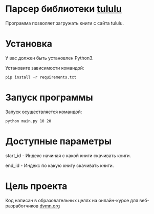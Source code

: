 # Парсер библиотеки [tululu](https://tululu.org/)

Программа позволяет загружать книги с сайта tululu. 

# Установка

У вас должен быть установлен Python3. 

Установите зависимости командой:

```pip install -r requirements.txt```

# Запуск программы

Запуск осуществляется командой: 

```python main.py 10 20```

# Доступные параметры 

start_id - Индекс начиная с какой книги скачивать книги.

end_id - Индекс по какую книгу скачивать книги. 

# Цель проекта 

Код написан в образовательных целях на онлайн-курсе для веб-разработчиков [dvmn.org](https://dvmn.org/)
